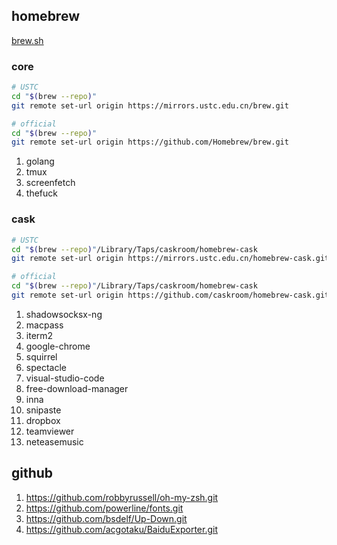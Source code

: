 ## homebrew

[brew.sh](https://brew.sh/)

### core

```sh
# USTC
cd "$(brew --repo)"
git remote set-url origin https://mirrors.ustc.edu.cn/brew.git

# official
cd "$(brew --repo)"
git remote set-url origin https://github.com/Homebrew/brew.git
```

1. golang
1. tmux
1. screenfetch
1. thefuck

### cask

```sh
# USTC
cd "$(brew --repo)"/Library/Taps/caskroom/homebrew-cask
git remote set-url origin https://mirrors.ustc.edu.cn/homebrew-cask.git

# official
cd "$(brew --repo)"/Library/Taps/caskroom/homebrew-cask
git remote set-url origin https://github.com/caskroom/homebrew-cask.git
```

1. shadowsocksx-ng
1. macpass
1. iterm2
1. google-chrome
1. squirrel
1. spectacle
1. visual-studio-code
1. free-download-manager
1. inna
1. snipaste
1. dropbox
1. teamviewer
1. neteasemusic

## github

1. https://github.com/robbyrussell/oh-my-zsh.git
1. https://github.com/powerline/fonts.git
1. https://github.com/bsdelf/Up-Down.git
1. https://github.com/acgotaku/BaiduExporter.git
